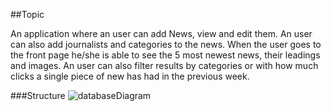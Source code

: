 ##Topic

An application where an user can add News, view and edit them. An user can also add journalists and categories to the news.
When the user goes to the front page he/she is able to see the 5 most newest news, their leadings and images. An user can also filter results by categories
or with how much clicks a single piece of new has had in the previous week. 


###Structure
![databaseDiagram](image/databaseDiagram.pngs)